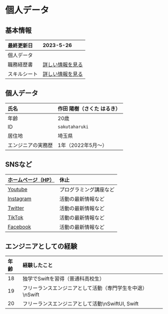 <!-- 
リンクを別のページでできるようにHTMLで設定したい
-->
# 個人データ
## 基本情報
| 最終更新日 | 2023-5-26 |
| :- | :- |
| 個人データ |  |
| 職務経歴書 | [詳しい情報を見る](/README.md) |
| スキルシート | [詳しい情報を見る](/skill-sheet.md) |

## 個人データ
| 氏名 | 作田 陽樹（さくた はるき） |
| :- | :- |
| 年齢 | 20歳 |
| ID | `sakutaharuki` |
| 居住地 | 埼玉県 |
| エンジニアの実務歴 | 1年（2022年5月〜） |

## SNSなど
| [ホームページ（HP）](https://sakuta21.wixsite.com/sakuta) | 休止 |
| :- | :- |
| [Youtube](https://youtube.com/channel/UCCzS-jNyzsQdeSylkcM4iLw) | プログラミング講座など |
| [Instagram](https://www.instagram.com/_saku_ta/) | 活動の最新情報など |
| [Twitter](https://twitter.com/_saku_ta) | 活動の最新情報など |
| [TikTok](https://www.tiktok.com/@_saku_ta) | 活動の最新情報など |
| [Facebook](https://www.facebook.com/saku.haru.2021) | 活動の最新情報など |

## エンジニアとしての経験
| 年齢 | 経験したこと |
| :- | :- |
| 18 | 独学でSwiftを習得（普通科高校生） |
| 19 | フリーランスエンジニアとして活動（専門学生を中退）\nSwift |
| 20 | フリーランスエンジニアとして活動\nSwiftUI, Swift |

